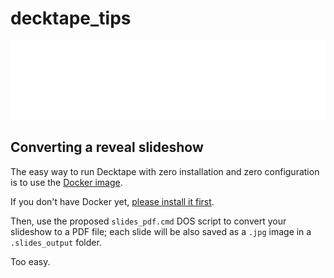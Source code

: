# decktape_tips

![Banner](./banner.svg)

## Converting a reveal slideshow

The easy way to run Decktape with zero installation and zero configuration is to use the [Docker image](https://hub.docker.com/r/astefanutti/decktape).

If you don't have Docker yet, [please install it first](https://docs.docker.com/get-docker/).

Then, use the proposed `slides_pdf.cmd` DOS script to convert your slideshow to a PDF file; each slide will be also saved as a `.jpg` image in a `.slides_output` folder.

Too easy.
